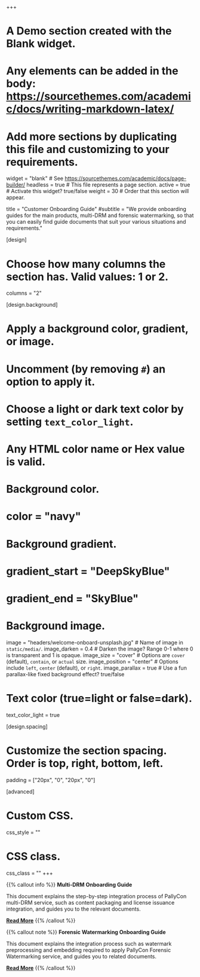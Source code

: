 +++
# A Demo section created with the Blank widget.
# Any elements can be added in the body: https://sourcethemes.com/academic/docs/writing-markdown-latex/
# Add more sections by duplicating this file and customizing to your requirements.

widget = "blank"  # See https://sourcethemes.com/academic/docs/page-builder/
headless = true  # This file represents a page section.
active = true  # Activate this widget? true/false
weight = 30  # Order that this section will appear.

title = "Customer Onboarding Guide"
#subtitle = "We provide onboarding guides for the main products, multi-DRM and forensic watermarking, so that you can easily find guide documents that suit your various situations and requirements."

[design]
  # Choose how many columns the section has. Valid values: 1 or 2.
  columns = "2"

[design.background]
  # Apply a background color, gradient, or image.
  #   Uncomment (by removing `#`) an option to apply it.
  #   Choose a light or dark text color by setting `text_color_light`.
  #   Any HTML color name or Hex value is valid.

  # Background color.
  # color = "navy"
  
  # Background gradient.
  # gradient_start = "DeepSkyBlue"
  # gradient_end = "SkyBlue"
  
  # Background image.
  image = "headers/welcome-onboard-unsplash.jpg"  # Name of image in `static/media/`.
  image_darken = 0.4  # Darken the image? Range 0-1 where 0 is transparent and 1 is opaque.
  image_size = "cover"  #  Options are `cover` (default), `contain`, or `actual` size.
  image_position = "center"  # Options include `left`, `center` (default), or `right`.
  image_parallax = true  # Use a fun parallax-like fixed background effect? true/false

  # Text color (true=light or false=dark).
  text_color_light = true

[design.spacing]
  # Customize the section spacing. Order is top, right, bottom, left.
  padding = ["20px", "0", "20px", "0"]

[advanced]
 # Custom CSS. 
 css_style = ""
 
 # CSS class.
 css_class = ""
+++

{{% callout info %}}
**Multi-DRM Onboarding Guide**

This document explains the step-by-step integration process of PallyCon multi-DRM service, such as content packaging and license issuance integration, and guides you to the relevant documents.

[**Read More**](./multidrm/getting-started/multidrm-onboarding)
{{% /callout %}}

{{% callout note %}}
**Forensic Watermarking Onboarding Guide**

This document explains the integration process such as watermark preprocessing and embedding required to apply PallyCon Forensic Watermarking service, and guides you to related documents.

[**Read More**](./forensic-watermarking/getting-started/fwm-onboarding)
{{% /callout %}}
